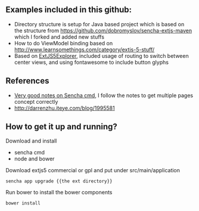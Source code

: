 Examples included in this github:
-------

* Directory structure is setup for Java based project which is based on the structure from https://github.com/dobromyslov/sencha-extjs-maven which I forked and added new stuffs
* How to do ViewModel binding based on http://www.learnsomethings.com/category/extjs-5-stuff/
* Based on [ExtJS5Explorer](https://github.com/existdissolve/ExtJS5Explorer), included usage of routing to switch between center views, and using fontawesome to include button glyphs

References
-------
* [Very good notes on Sencha cmd](http://www.twinlogix.com/en/blog/creation-and-theming-web-app-sencha-cmd-and-extjs-42), I follow the notes to get multiple pages concept correctly
* http://darrenzhu.iteye.com/blog/1995581

How to get it up and running?
-------

Download and install 
* sencha cmd
* node and bower

Download extjs5 commercial or gpl and put under src/main/application

    sencha app upgrade {{the ext directory}}
    
Run bower to install the bower components

    bower install 
    

    
    

